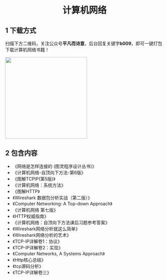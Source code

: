 <h1 align="center">计算机网络</h1>

## 1 下载方式

扫描下方二维码，关注公众号**平凡而诗意**，后台回复关键字**b009**，即可一键打包下载计算机网络书籍！

<img src="https://s1.ax1x.com/2022/07/10/jsCAdH.jpg" width="260" height="260" align=center></img>

## 2 包含内容

- 《网络是怎样连接的 (图灵程序设计丛书)》
- 《计算机网络-自顶向下方法-第6版》
- 《图解TCPIP(第5版)》
- 《计算机网络：系统方法》
- 《图解HTTP》
- 《Wireshark 数据包分析实战（第二版）》
- 《Computer Networking: A Top-down Approach》
- 《计算机网络 第七版》
- 《HTTP权威指南》
- 《计算机网络：自顶向下方法课后习题参考答案》
- 《Wireshark网络分析就这么简单》
- 《Wireshark网络分析的艺术》
- 《TCP-IP详解卷1：协议》
- 《TCP-IP详解卷2：实现》
- 《Computer Networks, A Systems Approach》
- 《Http核心总结》
- 《tcp源码分析》
- 《TCP-IP详解卷三》